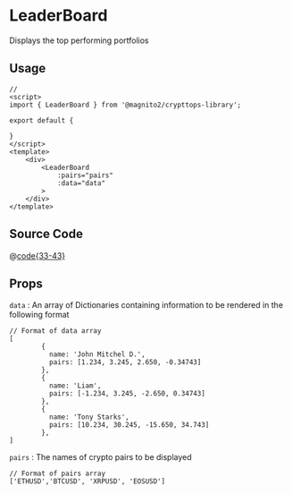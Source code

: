 # LeaderBoard

Displays the top performing portfolios

<Demo componentName="examples-leader-board-doc" />

## Usage
```js:no-v-pre
// 
<script>
import { LeaderBoard } from '@magnito2/crypttops-library';

export default {
    
}
</script>
<template>
    <div>
        <LeaderBoard
            :pairs="pairs"
            :data="data"
        >
    </div>
</template>
```

## Source Code

@[code{33-43}](../../src/lib-components/LeaderBoard.vue)

## Props

`data` : An array of Dictionaries containing information to be rendered in the following format
```js:no-v-pre
// Format of data array
[
        {
          name: 'John Mitchel D.',
          pairs: [1.234, 3.245, 2.650, -0.34743]
        },
        {
          name: 'Liam',
          pairs: [-1.234, 3.245, -2.650, 0.34743]
        },
        {
          name: 'Tony Starks',
          pairs: [10.234, 30.245, -15.650, 34.743]
        },
]
```
`pairs` : The names of crypto pairs to be displayed
```js:no-v-pre
// Format of pairs array
['ETHUSD','BTCUSD', 'XRPUSD', 'EOSUSD']
```